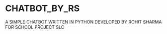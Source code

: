 # CHATBOT_BY_RS
A SIMPLE CHATBOT WRITTEN IN PYTHON
DEVELOPED BY ROHIT SHARMA
FOR SCHOOL PROJECT SLC
